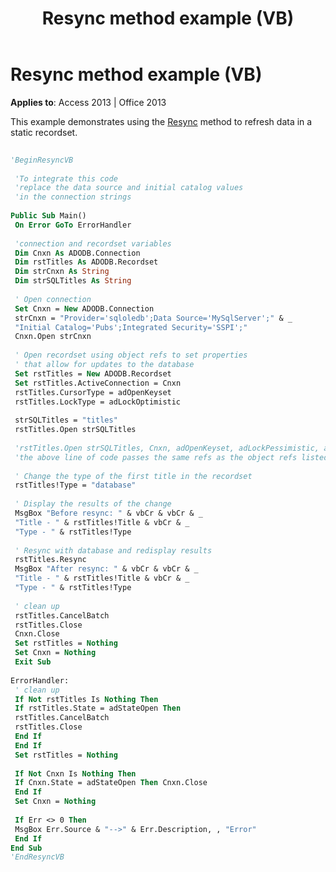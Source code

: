 ﻿---
title: Resync method example (VB)
TOCTitle: Resync method example (VB)
ms:assetid: 831341e9-1aef-cd51-bc49-d3d70fd61471
ms:mtpsurl: https://msdn.microsoft.com/library/JJ249571(v=office.15)
ms:contentKeyID: 48546001
ms.date: 09/18/2015
mtps_version: v=office.15
---

# Resync method example (VB)


**Applies to**: Access 2013 | Office 2013

This example demonstrates using the [Resync](resync-method-ado.md) method to refresh data in a static recordset.

```vb 
 
'BeginResyncVB 
 
 'To integrate this code 
 'replace the data source and initial catalog values 
 'in the connection strings 
 
Public Sub Main() 
 On Error GoTo ErrorHandler 
 
 'connection and recordset variables 
 Dim Cnxn As ADODB.Connection 
 Dim rstTitles As ADODB.Recordset 
 Dim strCnxn As String 
 Dim strSQLTitles As String 
 
 ' Open connection 
 Set Cnxn = New ADODB.Connection 
 strCnxn = "Provider='sqloledb';Data Source='MySqlServer';" & _ 
 "Initial Catalog='Pubs';Integrated Security='SSPI';" 
 Cnxn.Open strCnxn 
 
 ' Open recordset using object refs to set properties 
 ' that allow for updates to the database 
 Set rstTitles = New ADODB.Recordset 
 Set rstTitles.ActiveConnection = Cnxn 
 rstTitles.CursorType = adOpenKeyset 
 rstTitles.LockType = adLockOptimistic 
 
 strSQLTitles = "titles" 
 rstTitles.Open strSQLTitles 
 
 'rstTitles.Open strSQLTitles, Cnxn, adOpenKeyset, adLockPessimistic, adCmdTable 
 'the above line of code passes the same refs as the object refs listed above 
 
 ' Change the type of the first title in the recordset 
 rstTitles!Type = "database" 
 
 ' Display the results of the change 
 MsgBox "Before resync: " & vbCr & vbCr & _ 
 "Title - " & rstTitles!Title & vbCr & _ 
 "Type - " & rstTitles!Type 
 
 ' Resync with database and redisplay results 
 rstTitles.Resync 
 MsgBox "After resync: " & vbCr & vbCr & _ 
 "Title - " & rstTitles!Title & vbCr & _ 
 "Type - " & rstTitles!Type 
 
 ' clean up 
 rstTitles.CancelBatch 
 rstTitles.Close 
 Cnxn.Close 
 Set rstTitles = Nothing 
 Set Cnxn = Nothing 
 Exit Sub 
 
ErrorHandler: 
 ' clean up 
 If Not rstTitles Is Nothing Then 
 If rstTitles.State = adStateOpen Then 
 rstTitles.CancelBatch 
 rstTitles.Close 
 End If 
 End If 
 Set rstTitles = Nothing 
 
 If Not Cnxn Is Nothing Then 
 If Cnxn.State = adStateOpen Then Cnxn.Close 
 End If 
 Set Cnxn = Nothing 
 
 If Err <> 0 Then 
 MsgBox Err.Source & "-->" & Err.Description, , "Error" 
 End If 
End Sub 
'EndResyncVB 
```


